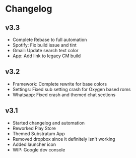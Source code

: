 # Changelog

## v3.3
* Complete Rebase to full automation
* Spotify: Fix build issue and tint
* Gmail: Update search text color
* App: Add link to legacy CM build

## v3.2
* Framework: Complete rewrite for base colors
* Settings: Fixed sub setting crash for Oxygen based roms
* Whatsapp: Fixed crash and themed chat sections

## v3.1
* Started changelog and automation
* Reworked Play Store
* Themed Substratum App
* Removed dropbox since it definitely isn't working
* Added launcher icon
* WIP: Google dev console
